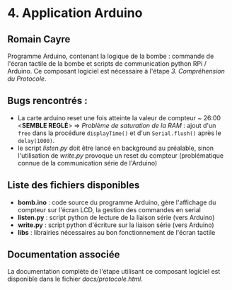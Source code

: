 # 4. Application Arduino
## Romain Cayre
Programme Arduino, contenant la logique de la bombe : commande de l'écran tactile de la bombe et scripts de communication python RPi / Arduino.
Ce composant logiciel est nécessaire à l'étape *3. Compréhension du Protocole*.

## Bugs rencontrés :
* La carte arduino reset une fois atteinte la valeur de compteur ~ 26:00 <**SEMBLE REGLÉ**>
=> *Problème de saturation de la RAM* : ajout d'un `free` dans la procédure `displayTime()` et d'un `Serial.flush()` après le `delay(1000)`.
* le script *listen.py* doit être lancé en background au préalable, sinon l'utilisation de *write.py* provoque un reset du compteur (problématique connue de la communication série de l'Arduino)


## Liste des fichiers disponibles
* __bomb.ino__ : code source du programme Arduino, gère l'affichage du compteur sur l'écran LCD, la gestion des commandes en serial
* __listen.py__ : script python de lecture de la liaison série (vers Arduino)
* __write.py__ : script python d'écriture sur la liaison série (vers Arduino)
* __libs__ : librairies nécessaires au bon fonctionnement de l'écran tactile

## Documentation associée
La documentation complète de l'étape utilisant ce composant logiciel est disponible dans le fichier *docs/protocole.html*.
